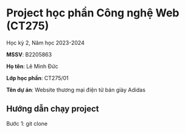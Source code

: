 # Project học phần Công nghệ Web (CT275)

Học kỳ 2, Năm học 2023-2024

**MSSV**: B2205863

**Họ tên**: Lê Minh Đức

**Lớp học phần**: CT275/01

**Tên dự án**: Website thương mại điện tử bán giày Adidas

## Hướng dẫn chạy project
Bước 1: git clone 
